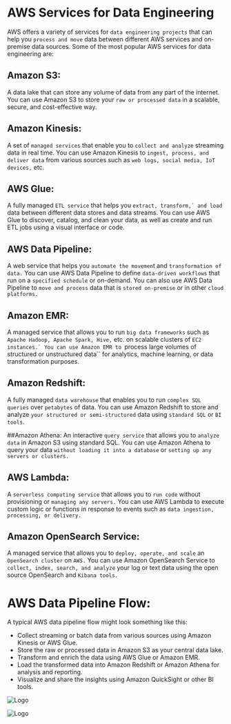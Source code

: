 #  AWS Services for Data Engineering
AWS offers a variety of services for ``data engineering projects`` that can help you ``process and move`` data between different AWS services and on-premise data sources. Some of the most popular AWS services for data engineering are:

## Amazon S3:
A data lake that can store any volume of data from any part of the internet. You can use Amazon S3 to store your ``raw or processed data`` in a scalable, secure, and cost-effective way.

## Amazon Kinesis:
A set of ``managed services`` that enable you to ``collect and analyze`` streaming data in real time. You can use Amazon Kinesis to ``ingest, process, and deliver data`` from various sources such as ``web logs, social media, IoT devices,`` etc.

## AWS Glue: 
A fully managed ``ETL service`` that helps you ``extract, transform,` and load`` data between different data stores and data streams. You can use AWS Glue to discover, catalog, and clean your data, as well as create and run ETL jobs using a visual interface or code.

## AWS Data Pipeline:
A web service that helps you ``automate the movemen``t and ``transformation of data.`` You can use AWS Data Pipeline to define ``data-driven workflows`` that run on a ``specified schedule`` or on-demand. You can also use AWS Data Pipeline to ``move and process`` data that is ``stored on-premise`` or in other ``cloud platforms.``

## Amazon EMR:
A managed service that allows you to run ``big data frameworks`` such as ``Apache Hadoop, Apache Spark, Hive,`` etc. on scalable clusters of ``EC2 instances.` You can use Amazon EMR to ``process large volumes of structured or unstructured data`` for analytics, machine learning, or data transformation purposes.

## Amazon Redshift:
A fully managed ``data warehouse`` that enables you to run ``complex SQL queries`` over ``petabytes`` of data. You can use Amazon Redshift to store and analyze ``your structured or semi-structured`` data using ``standard SQL`` or ``BI tools``.

##Amazon Athena: 
An interactive ``query service`` that allows you to ``analyze data`` in Amazon S3 using standard SQL. You can use Amazon Athena to query your data ``without loading it into a database`` or ``setting up any servers or clusters.``
## AWS Lambda:
A ``serverless computing service`` that allows you to ``run code`` without provisioning or ``managing any servers.`` You can use AWS Lambda to execute custom logic or functions in response to events such as ``data ingestion, processing, or delivery.``

## Amazon OpenSearch Service:
A managed service that allows you to ``deploy, operate, and scale`` an ``OpenSearch cluster`` on ``AWS.`` You can use Amazon OpenSearch Service to ``collect, index, search, and analyze`` your log or text data using the open source OpenSearch and ``Kibana tools.``

# AWS Data Pipeline Flow:
A typical AWS data pipeline flow might look something like this:

- Collect streaming or batch data from various sources using Amazon Kinesis or AWS Glue.
- Store the raw or processed data in Amazon S3 as your central data lake.
- Transform and enrich the data using AWS Glue or Amazon EMR.
- Load the transformed data into Amazon Redshift or Amazon Athena for analysis and reporting.
- Visualize and share the insights using Amazon QuickSight or other BI tools.


![Logo](https://docs.aws.amazon.com/images/datapipeline/latest/DeveloperGuide/images/dp-how-dp-works-v2.png)

![Logo](https://docs.aws.amazon.com/images/datapipeline/latest/DeveloperGuide/images/dp-task-lifecycle.png)

